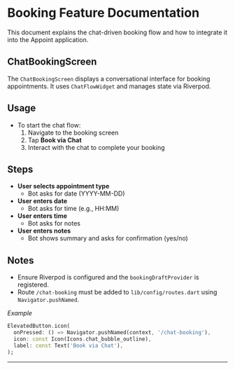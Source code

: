 # Booking Feature Documentation

This document explains the chat-driven booking flow and how to integrate it into the Appoint application.

## ChatBookingScreen

The `ChatBookingScreen` displays a conversational interface for booking appointments. It uses `ChatFlowWidget` and manages state via Riverpod.

## Usage

* To start the chat flow:
  1. Navigate to the booking screen
  2. Tap **Book via Chat**
  3. Interact with the chat to complete your booking

## Steps

* **User selects appointment type**
  * Bot asks for date (YYYY-MM-DD)
* **User enters date**
  * Bot asks for time (e.g., HH:MM)
* **User enters time**
  * Bot asks for notes
* **User enters notes**
  * Bot shows summary and asks for confirmation (yes/no)

## Notes

* Ensure Riverpod is configured and the `bookingDraftProvider` is registered.
* Route `/chat-booking` must be added to `lib/config/routes.dart` using `Navigator.pushNamed`.

*Example*

```dart
ElevatedButton.icon(
  onPressed: () => Navigator.pushNamed(context, '/chat-booking'),
  icon: const Icon(Icons.chat_bubble_outline),
  label: const Text('Book via Chat'),
);
```

--- 
